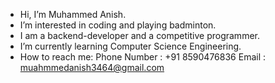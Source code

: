 - Hi, I’m Muhammed Anish.
- I’m interested in coding and playing badminton.
- I am a backend-developer and a competitive programmer.
- I’m currently learning Computer Science Engineering.
- How to reach me:
      Phone Number : +91 8590476836
      Email : muahmmedanish3464@gmail.com
